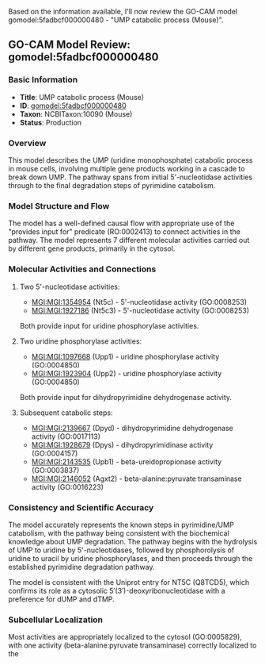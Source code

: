 Based on the information available, I'll now review the GO-CAM model gomodel:5fadbcf000000480 - "UMP catabolic process (Mouse)".

## GO-CAM Model Review: gomodel:5fadbcf000000480

### Basic Information
- **Title**: UMP catabolic process (Mouse)
- **ID**: [gomodel:5fadbcf000000480](https://bioregistry.io/go.model:5fadbcf000000480)
- **Taxon**: NCBITaxon:10090 (Mouse)
- **Status**: Production

### Overview
This model describes the UMP (uridine monophosphate) catabolic process in mouse cells, involving multiple gene products working in a cascade to break down UMP. The pathway spans from initial 5'-nucleotidase activities through to the final degradation steps of pyrimidine catabolism.

### Model Structure and Flow
The model has a well-defined causal flow with appropriate use of the "provides input for" predicate (RO:0002413) to connect activities in the pathway. The model represents 7 different molecular activities carried out by different gene products, primarily in the cytosol.

### Molecular Activities and Connections

1. Two 5'-nucleotidase activities:
   - [MGI:MGI:1354954](https://bioregistry.io/MGI:MGI:1354954) (Nt5c) - 5'-nucleotidase activity (GO:0008253)
   - [MGI:MGI:1927186](https://bioregistry.io/MGI:MGI:1927186) (Nt5c3) - 5'-nucleotidase activity (GO:0008253)
   
   Both provide input for uridine phosphorylase activities.

2. Two uridine phosphorylase activities:
   - [MGI:MGI:1097668](https://bioregistry.io/MGI:MGI:1097668) (Upp1) - uridine phosphorylase activity (GO:0004850)
   - [MGI:MGI:1923904](https://bioregistry.io/MGI:MGI:1923904) (Upp2) - uridine phosphorylase activity (GO:0004850)
   
   Both provide input for dihydropyrimidine dehydrogenase activity.

3. Subsequent catabolic steps:
   - [MGI:MGI:2139667](https://bioregistry.io/MGI:MGI:2139667) (Dpyd) - dihydropyrimidine dehydrogenase activity (GO:0017113)
   - [MGI:MGI:1928679](https://bioregistry.io/MGI:MGI:1928679) (Dpys) - dihydropyrimidinase activity (GO:0004157)
   - [MGI:MGI:2143535](https://bioregistry.io/MGI:MGI:2143535) (Upb1) - beta-ureidopropionase activity (GO:0003837)
   - [MGI:MGI:2146052](https://bioregistry.io/MGI:MGI:2146052) (Agxt2) - beta-alanine:pyruvate transaminase activity (GO:0016223)

### Consistency and Scientific Accuracy
The model accurately represents the known steps in pyrimidine/UMP catabolism, with the pathway being consistent with the biochemical knowledge about UMP degradation. The pathway begins with the hydrolysis of UMP to uridine by 5'-nucleotidases, followed by phosphorolysis of uridine to uracil by uridine phosphorylases, and then proceeds through the established pyrimidine degradation pathway.

The model is consistent with the Uniprot entry for NT5C (Q8TCD5), which confirms its role as a cytosolic 5′(3′)-deoxyribonucleotidase with a preference for dUMP and dTMP.

### Subcellular Localization
Most activities are appropriately localized to the cytosol (GO:0005829), with one activity (beta-alanine:pyruvate transaminase) correctly localized to the
